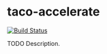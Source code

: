 # taco-accelerate

[![Build Status](https://travis-ci.org/ocramz/taco-accelerate.png)](https://travis-ci.org/ocramz/taco-accelerate)

TODO Description.

